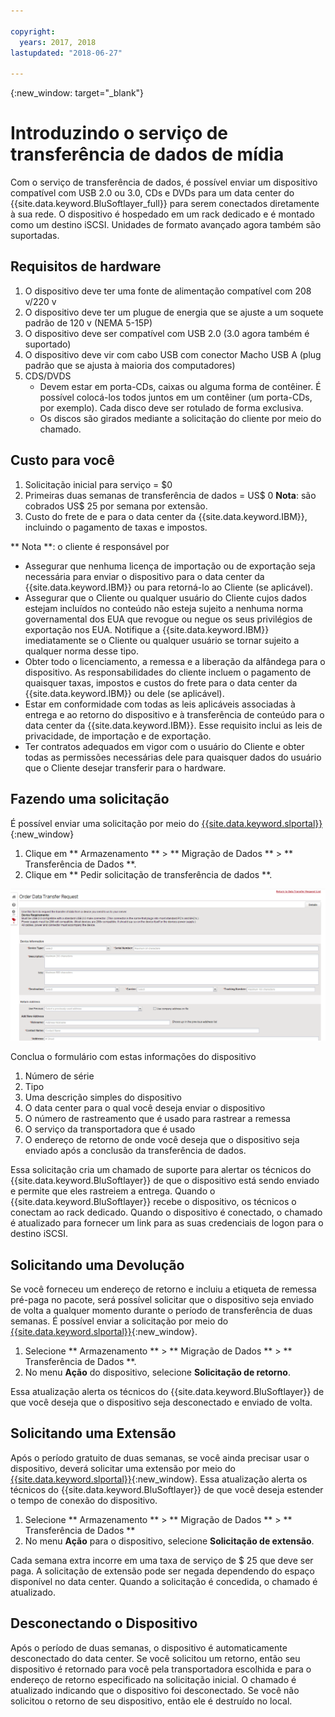 ```yaml
---

copyright:
  years: 2017, 2018
lastupdated: "2018-06-27"

---
```

{:new_window: target="_blank"}

# Introduzindo o serviço de transferência de dados de mídia
 
Com o serviço de transferência de dados, é possível enviar um dispositivo compatível com USB 2.0 ou 3.0, CDs e DVDs
para um data center do {{site.data.keyword.BluSoftlayer_full}} para serem conectados diretamente à sua rede. O dispositivo é hospedado em um rack dedicado e é montado como um destino iSCSI. Unidades de formato avançado agora também são suportadas.

## Requisitos de hardware
1.    O dispositivo deve ter uma fonte de alimentação compatível com 208 v/220 v
2.    O dispositivo deve ter um plugue de energia que se ajuste a um soquete padrão de 120 v (NEMA 5-15P)
3.    O dispositivo deve ser compatível com USB 2.0 (3.0 agora também é suportado)
4.    O dispositivo deve vir com cabo USB com conector Macho USB A (plug padrão que se ajusta à maioria dos computadores)
5.    CDS/DVDS
      - Devem estar em porta-CDs, caixas ou alguma forma de contêiner. É possível colocá-los todos juntos em um contêiner (um porta-CDs, por exemplo). Cada disco deve ser rotulado de forma exclusiva.
      - Os discos são girados mediante a solicitação do cliente por meio do chamado.

## Custo para você
1.    Solicitação inicial para serviço = $0
2.    Primeiras duas semanas de transferência de dados = US$ 0 **Nota**: são cobrados US$ 25 por semana por
extensão.
3.    Custo do frete de e para o data center da {{site.data.keyword.IBM}}, incluindo o pagamento de taxas e impostos.

** Nota **: o cliente é responsável por
- Assegurar que nenhuma licença de importação ou de exportação seja necessária para enviar o dispositivo para o data center
da {{site.data.keyword.IBM}} ou para retorná-lo ao Cliente (se aplicável).
- Assegurar que o Cliente ou qualquer usuário do Cliente cujos dados estejam incluídos no conteúdo não esteja sujeito a nenhuma
norma governamental dos EUA que revogue ou negue os seus privilégios de exportação nos EUA. Notifique
a {{site.data.keyword.IBM}} imediatamente se o Cliente ou qualquer usuário se tornar sujeito a qualquer norma desse tipo.
- Obter todo o licenciamento, a remessa e a liberação da alfândega para o dispositivo. As responsabilidades do cliente incluem
o pagamento de quaisquer taxas, impostos e custos do frete para o data center da {{site.data.keyword.IBM}} ou dele (se
aplicável).
- Estar em conformidade com todas as leis aplicáveis associadas à entrega e ao retorno do dispositivo
e à transferência de conteúdo para o data center da {{site.data.keyword.IBM}}. Esse requisito inclui as leis de privacidade,
de importação e de exportação.
- Ter contratos adequados em vigor com o usuário do Cliente e obter todas as permissões necessárias dele para quaisquer dados
do usuário que o Cliente desejar transferir para o hardware.

## Fazendo uma solicitação
É possível enviar uma solicitação por meio do  [ {{site.data.keyword.slportal}} ](https://control.softlayer.com/){:new_window}

1. Clique em  ** Armazenamento **  >  ** Migração de Dados **  >  ** Transferência de Dados **.
2. Clique em  ** Pedir solicitação de transferência de dados **.

![Fazendo uma solicitação de transferência de dados](/images/DTS.png)

Conclua o formulário com estas informações do dispositivo
1. Número de série
2. Tipo
3. Uma descrição simples do dispositivo
4. O data center para o qual você deseja enviar o dispositivo
5. O número de rastreamento que é usado para rastrear a remessa
6. O serviço da transportadora que é usado
7. O endereço de retorno de onde você deseja que o dispositivo seja enviado após a conclusão da transferência de dados.

Essa solicitação cria um chamado de suporte para alertar os técnicos do {{site.data.keyword.BluSoftlayer}} de que
o dispositivo está sendo enviado e permite que eles rastreiem a entrega. Quando o {{site.data.keyword.BluSoftlayer}} recebe
o dispositivo, os técnicos o conectam ao rack dedicado. Quando o dispositivo é conectado, o chamado é atualizado para fornecer um
link para as suas credenciais de logon para o destino iSCSI.

## Solicitando uma Devolução
Se você forneceu um endereço de retorno e incluiu a etiqueta de remessa pré-paga no pacote, será possível
solicitar que o dispositivo seja enviado de volta a qualquer momento durante o período de transferência de duas semanas. É
possível enviar a solicitação por meio do [{{site.data.keyword.slportal}}](https://control.softlayer.com/){:new_window}.

1. Selecione  ** Armazenamento **  >  ** Migração de Dados **  >  ** Transferência de Dados **.
2. No menu **Ação** do dispositivo, selecione **Solicitação de retorno**. 

Essa atualização alerta os técnicos do {{site.data.keyword.BluSoftlayer}} de que você deseja que o dispositivo
seja desconectado e enviado de volta.

## Solicitando uma Extensão
Após o período gratuito de duas semanas, se você ainda precisar usar o dispositivo, deverá solicitar uma extensão por meio
do [{{site.data.keyword.slportal}}](https://control.softlayer.com/){:new_window}. Essa atualização
alerta os técnicos do {{site.data.keyword.BluSoftlayer}} de que você deseja estender o tempo de conexão do dispositivo. 

1. Selecione  ** Armazenamento **  >  ** Migração de Dados **  >  ** Transferência de Dados **
2. No menu **Ação** para o dispositivo, selecione **Solicitação de extensão**. 

Cada semana extra incorre em uma taxa de serviço de $ 25 que deve ser paga. A solicitação de extensão pode ser negada
dependendo do espaço disponível no data center. Quando a solicitação é concedida, o chamado é atualizado.

## Desconectando o Dispositivo
Após o período de duas semanas, o dispositivo é automaticamente desconectado do data center. Se você solicitou um retorno, então seu dispositivo é retornado para você pela transportadora escolhida e para o endereço de retorno especificado na solicitação inicial. O chamado é atualizado indicando que o dispositivo foi desconectado. Se você não solicitou o retorno de seu dispositivo, então ele é destruído no local.
